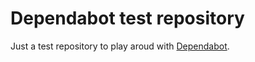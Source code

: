 # Dependabot test repository

Just a test repository to play aroud with [Dependabot](https://docs.github.com/en/code-security/supply-chain-security/keeping-your-dependencies-updated-automatically).
